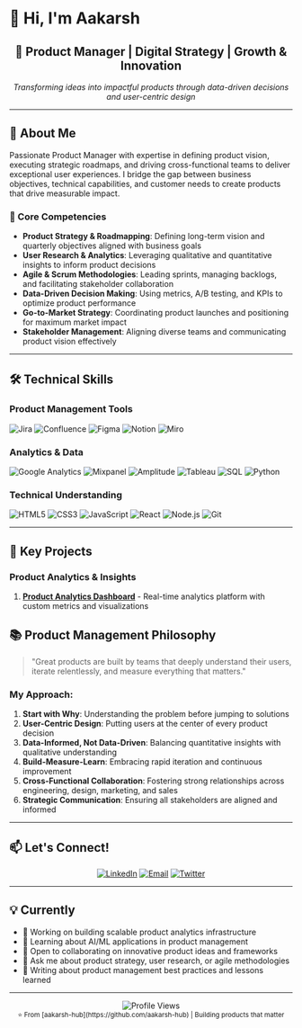 # 👋 Hi, I'm Aakarsh

<div align="center">
  
## 🚀 Product Manager | Digital Strategy | Growth & Innovation
  
*Transforming ideas into impactful products through data-driven decisions and user-centric design*

</div>

---

## 💼 About Me

Passionate Product Manager with expertise in defining product vision, executing strategic roadmaps, and driving cross-functional teams to deliver exceptional user experiences. I bridge the gap between business objectives, technical capabilities, and customer needs to create products that drive measurable impact.

### 🎯 Core Competencies

- **Product Strategy & Roadmapping**: Defining long-term vision and quarterly objectives aligned with business goals
- **User Research & Analytics**: Leveraging qualitative and quantitative insights to inform product decisions
- **Agile & Scrum Methodologies**: Leading sprints, managing backlogs, and facilitating stakeholder collaboration
- **Data-Driven Decision Making**: Using metrics, A/B testing, and KPIs to optimize product performance
- **Go-to-Market Strategy**: Coordinating product launches and positioning for maximum market impact
- **Stakeholder Management**: Aligning diverse teams and communicating product vision effectively

---

## 🛠️ Technical Skills

### Product Management Tools
![Jira](https://img.shields.io/badge/Jira-0052CC?style=for-the-badge&logo=jira&logoColor=white)
![Confluence](https://img.shields.io/badge/Confluence-172B4D?style=for-the-badge&logo=confluence&logoColor=white)
![Figma](https://img.shields.io/badge/Figma-F24E1E?style=for-the-badge&logo=figma&logoColor=white)
![Notion](https://img.shields.io/badge/Notion-000000?style=for-the-badge&logo=notion&logoColor=white)
![Miro](https://img.shields.io/badge/Miro-050038?style=for-the-badge&logo=miro&logoColor=white)

### Analytics & Data
![Google Analytics](https://img.shields.io/badge/Google_Analytics-E37400?style=for-the-badge&logo=google-analytics&logoColor=white)
![Mixpanel](https://img.shields.io/badge/Mixpanel-7856FF?style=for-the-badge&logo=mixpanel&logoColor=white)
![Amplitude](https://img.shields.io/badge/Amplitude-232343?style=for-the-badge&logo=amplitude&logoColor=white)
![Tableau](https://img.shields.io/badge/Tableau-E97627?style=for-the-badge&logo=tableau&logoColor=white)
![SQL](https://img.shields.io/badge/SQL-4479A1?style=for-the-badge&logo=mysql&logoColor=white)
![Python](https://img.shields.io/badge/Python-3776AB?style=for-the-badge&logo=python&logoColor=white)

### Technical Understanding
![HTML5](https://img.shields.io/badge/HTML5-E34F26?style=for-the-badge&logo=html5&logoColor=white)
![CSS3](https://img.shields.io/badge/CSS3-1572B6?style=for-the-badge&logo=css3&logoColor=white)
![JavaScript](https://img.shields.io/badge/JavaScript-F7DF1E?style=for-the-badge&logo=javascript&logoColor=black)
![React](https://img.shields.io/badge/React-61DAFB?style=for-the-badge&logo=react&logoColor=black)
![Node.js](https://img.shields.io/badge/Node.js-339933?style=for-the-badge&logo=node.js&logoColor=white)
![Git](https://img.shields.io/badge/Git-F05032?style=for-the-badge&logo=git&logoColor=white)

---

## 🚀 Key Projects

### Product Analytics & Insights

1. **[Product Analytics Dashboard](https://github.com/aakarsh-hub/realtime-product-analytics)** - Real-time analytics platform with custom metrics and visualizations

## 📚 Product Management Philosophy

> "Great products are built by teams that deeply understand their users, iterate relentlessly, and measure everything that matters."

### My Approach:

1. **Start with Why**: Understanding the problem before jumping to solutions
2. **User-Centric Design**: Putting users at the center of every product decision
3. **Data-Informed, Not Data-Driven**: Balancing quantitative insights with qualitative understanding
4. **Build-Measure-Learn**: Embracing rapid iteration and continuous improvement
5. **Cross-Functional Collaboration**: Fostering strong relationships across engineering, design, marketing, and sales
6. **Strategic Communication**: Ensuring all stakeholders are aligned and informed

---

## 📫 Let's Connect!

<div align="center">
  
  [![LinkedIn](https://img.shields.io/badge/LinkedIn-0077B5?style=for-the-badge&logo=linkedin&logoColor=white)](https://www.linkedin.com/in/singh-aakarsh)
   [![Email](https://img.shields.io/badge/Email-D14836?style=for-the-badge&logo=gmail&logoColor=white)](mailto:Aakarsh.Singh.MBA23@said.oxford.edu)
   [![Twitter](https://img.shields.io/badge/Twitter-1DA1F2?style=for-the-badge&logo=twitter&logoColor=white)](https://x.com/aakarsh_singh_?s=21)

</div>

---

## 💡 Currently

- 🔭 Working on building scalable product analytics infrastructure
- 🌱 Learning about AI/ML applications in product management
- 👯 Open to collaborating on innovative product ideas and frameworks
- 💬 Ask me about product strategy, user research, or agile methodologies
- 📖 Writing about product management best practices and lessons learned

---

<div align="center">
  <img src="https://komarev.com/ghpvc/?username=aakarsh-hub&color=blueviolet&style=for-the-badge&label=PROFILE+VIEWS" alt="Profile Views" />
</div>

<div align="center">
  <sub>⭐️ From [aakarsh-hub](https://github.com/aakarsh-hub) | Building products that matter</sub>
</div>
